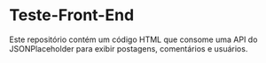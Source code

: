# Teste-Front-End
Este repositório contém um código HTML que consome uma API do JSONPlaceholder para exibir postagens, comentários e usuários.
